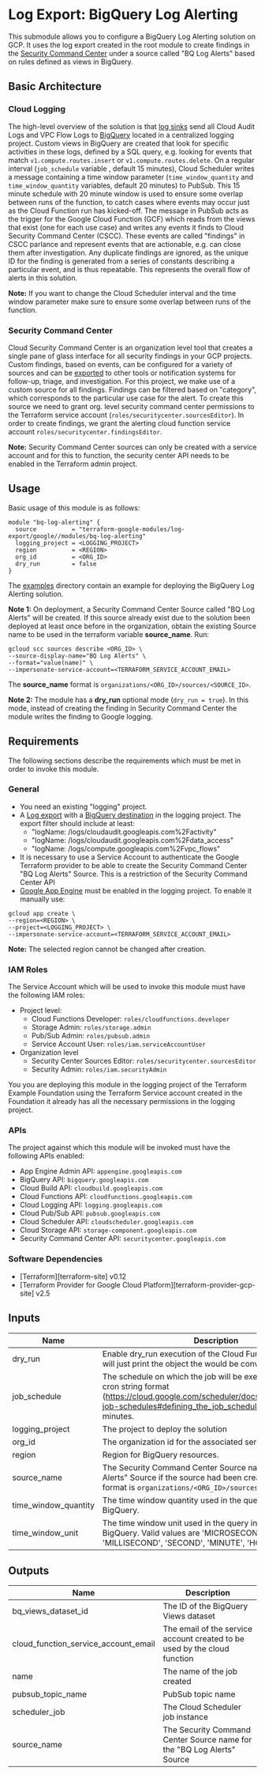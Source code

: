 # Log Export: BigQuery Log Alerting

This submodule allows you to configure a BigQuery Log Alerting solution on GCP. It uses the log export created in the root module to create findings in the [Security Command Center](https://cloud.google.com/security-command-center) under a source called "BQ Log Alerts" based on rules defined as views in BigQuery.

## Basic Architecture

### Cloud Logging

The high-level overview of the solution is that [log sinks](https://github.com/terraform-google-modules/terraform-google-log-export) send all Cloud Audit Logs and VPC Flow Logs to [BigQuery](https://github.com/terraform-google-modules/terraform-google-log-export/tree/master/modules/bigquery) located in a centralized logging project.
Custom views in BigQuery are created that look for specific activities in these logs, defined by a SQL query, e.g. looking for events that match `v1.compute.routes.insert` or `v1.compute.routes.delete`.
On a regular interval (`job_schedule` variable , default 15 minutes), Cloud Scheduler writes a message containing a time window parameter (`time_window_quantity` and `time_window_quantity` variables, default 20 minutes) to PubSub.
This 15 minute schedule with 20 minute window is used to ensure some overlap between runs of the function, to catch cases where events may occur just as the Cloud Function run has kicked-off.
The message in PubSub acts as the trigger for the Google Cloud Function (GCF) which reads from the views that exist (one for each use case) and writes any events it finds to Cloud Security Command Center (CSCC).
These events are called "findings" in CSCC parlance and represent events that are actionable, e.g. can close them after investigation.
Any duplicate findings are ignored, as the unique ID for the finding is generated from a series of constants describing a particular event, and is thus repeatable.
This represents the overall flow of alerts in this solution.

**Note:** If you want to change the Cloud Scheduler interval and the time window parameter make sure to ensure some overlap between runs of the function.

### Security Command Center

Cloud Security Command Center is an organization level tool that creates a single pane of glass interface for all security findings in your GCP projects.
Custom findings, based on events, can be configured for a variety of sources and can be [exported](https://cloud.google.com/security-command-center/docs/how-to-notifications) to other tools or notification systems for follow-up, triage, and investigation.
For this project, we make use of a custom source for all findings.
Findings can be filtered based on "category", which corresponds to the particular use case for the alert.
To create this source we need to grant org. level security command center permissions to the Terraform service account (`roles/securitycenter.sourcesEditor`).
In order to create findings, we grant the alerting cloud function service account `roles/securitycenter.findingsEditor`.

**Note:** Security Command Center sources can only be created with a service account and
for this to function, the security center API needs to be enabled in the Terraform admin project.

## Usage

Basic usage of this module is as follows:

```hcl
module "bq-log-alerting" {
  source          = "terraform-google-modules/log-export/google//modules/bq-log-alerting"
  logging_project = <LOGGING_PROJECT>
  region          = <REGION>
  org_id          = <ORG_ID>
  dry_run         = false
}
```

The [examples](../../examples) directory contain an example for deploying the BigQuery Log Alerting solution.

**Note 1:** On deployment, a Security Command Center Source called "BQ Log Alerts" will be created. If this source already exist due to the solution been deployed at least once before in the organization, obtain the existing Source name to be used in the terraform variable **source_name**. Run:

```shell
gcloud scc sources describe <ORG_ID> \
--source-display-name="BQ Log Alerts" \
--format="value(name)" \
--impersonate-service-account=<TERRAFORM_SERVICE_ACCOUNT_EMAIL>
```

The **source_name** format is `organizations/<ORG_ID>/sources/<SOURCE_ID>`.

**Note 2:** The module has a **dry_run** optional mode (`dry_run = true`). In this mode, instead of creating the finding in Security Command Center the module writes the finding to Google logging.

## Requirements

The following sections describe the requirements which must be met in
order to invoke this module.

### General

* You need an existing "logging" project.
* A [Log export](https://github.com/terraform-google-modules/terraform-google-log-export) with a [BigQuery destination](https://github.com/terraform-google-modules/terraform-google-log-export/tree/master/modules/bigquery) in the logging project. The export filter should include at least:
  * "logName: /logs/cloudaudit.googleapis.com%2Factivity"
  * "logName: /logs/cloudaudit.googleapis.com%2Fdata_access"
  * "logName: /logs/compute.googleapis.com%2Fvpc_flows"
* It is necessary to use a Service Account to authenticate the Google Terraform provider to be able to create the Security Command Center "BQ Log Alerts" Source.
This is a restriction of the Security Command Center API
* [Google App Engine](https://cloud.google.com/appengine) must be enabled in the logging project. To enable it manually use:

```shell
gcloud app create \
--region=<REGION> \
--project=<LOGGING_PROJECT> \
--impersonate-service-account=<TERRAFORM_SERVICE_ACCOUNT_EMAIL>
```

**Note:** The selected region cannot be changed after creation.

### IAM Roles

The Service Account which will be used to invoke this module must have the following IAM roles:

* Project level:
  * Cloud Functions Developer: `roles/cloudfunctions.developer`
  * Storage Admin: `roles/storage.admin`
  * Pub/Sub Admin: `roles/pubsub.admin`
  * Service Account User: `roles/iam.serviceAccountUser`
* Organization level
  * Security Center Sources Editor: `roles/securitycenter.sourcesEditor`
  * Security Admin: `roles/iam.securityAdmin`

You you are deploying this module in the logging project of the Terraform Example Foundation using the Terraform Service account created in the Foundation it already has all the necessary permissions in the logging project.

### APIs

The project against which this module will be invoked must have the
following APIs enabled:

* App Engine Admin API: `appengine.googleapis.com`
* BigQuery API: `bigquery.googleapis.com`
* Cloud Build API: `cloudbuild.googleapis.com`
* Cloud Functions API: `cloudfunctions.googleapis.com`
* Cloud Logging API: `logging.googleapis.com`
* Cloud Pub/Sub API: `pubsub.googleapis.com`
* Cloud Scheduler API: `cloudscheduler.googleapis.com`
* Cloud Storage API: `storage-component.googleapis.com`
* Security Command Center API: `securitycenter.googleapis.com`

### Software Dependencies

* [Terraform][terraform-site] v0.12
* [Terraform Provider for Google Cloud Platform][terraform-provider-gcp-site] v2.5

<!-- BEGINNING OF PRE-COMMIT-TERRAFORM DOCS HOOK -->
## Inputs

| Name | Description | Type | Default | Required |
|------|-------------|:----:|:-----:|:-----:|
| dry\_run | Enable dry_run execution of the Cloud Function. If is true it will just print the object the would be converted as a finding | bool | `"false"` | no |
| job\_schedule | The schedule on which the job will be executed in the unix-cron string format (https://cloud.google.com/scheduler/docs/configuring/cron-job-schedules#defining_the_job_schedule). Defaults to 15 minutes. | string | `"*/15 * * * *"` | no |
| logging\_project | The project to deploy the solution | string | n/a | yes |
| org\_id | The organization id for the associated services | string | n/a | yes |
| region | Region for BigQuery resources. | string | n/a | yes |
| source\_name | The Security Command Center Source name for the "BQ Log Alerts" Source if the source had been created before. The format is `organizations/<ORG_ID>/sources/<SOURCE_ID>` | string | `""` | no |
| time\_window\_quantity | The time window quantity used in the query in the view in BigQuery. | string | `"20"` | no |
| time\_window\_unit | The time window unit used in the query in the view in BigQuery. Valid values are 'MICROSECOND', 'MILLISECOND', 'SECOND', 'MINUTE', 'HOUR' | string | `"MINUTE"` | no |

## Outputs

| Name | Description |
|------|-------------|
| bq\_views\_dataset\_id | The ID of the BigQuery Views dataset |
| cloud\_function\_service\_account\_email | The email of the service account created to be used by the cloud function |
| name | The name of the job created |
| pubsub\_topic\_name | PubSub topic name |
| scheduler\_job | The Cloud Scheduler job instance |
| source\_name | The Security Command Center Source name for the "BQ Log Alerts" Source |

<!-- END OF PRE-COMMIT-TERRAFORM DOCS HOOK -->
